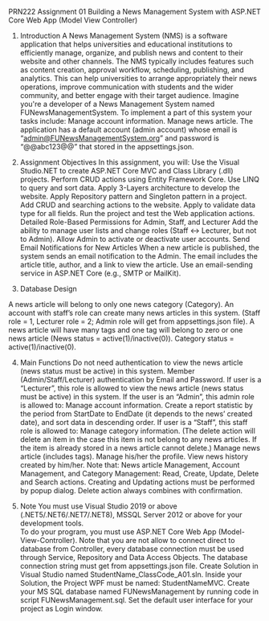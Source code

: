 PRN222 Assignment 01 
Building a News Management System with ASP.NET Core Web App (Model View Controller)

1. Introduction
A News Management System (NMS) is a software application that helps universities and educational institutions to efficiently manage, organize, and publish news and content to their website and other channels. The NMS typically includes features such as content creation, approval workflow, scheduling, publishing, and analytics. This can help universities to arrange appropriately their news operations, improve communication with students and the wider community, and better engage with their target audience.
Imagine you're a developer of a News Management System named FUNewsManagementSystem. To implement a part of this system your tasks include: 
Manage account information. 
Manage news article. 
The application has a default account (admin account) whose email is “admin@FUNewsManagementSystem.org” and password is “@@abc123@@” that stored in the appsettings.json.

2. Assignment Objectives
In this assignment, you will:
Use the Visual Studio.NET to create ASP.NET Core MVC and Class Library (.dll) projects.
Perform CRUD actions using Entity Framework Core.
Use LINQ to query and sort data.
Apply 3-Layers architecture to develop the website.
Apply Repository pattern and Singleton pattern in a project.
Add CRUD and searching actions to the website.
Apply to validate data type for all fields.
Run the project and test the Web application actions.
Detailed Role-Based Permissions for Admin, Staff, and Lecturer
Add the ability to manage user lists and change roles (Staff ↔ Lecturer, but not to Admin).
Allow Admin to activate or deactivate user accounts.
Send Email Notifications for New Articles
When a new article is published, the system sends an email notification to the Admin.
The email includes the article title, author, and a link to view the article.
Use an email-sending service in ASP.NET Core (e.g., SMTP or MailKit).



3. Database Design

A news article will belong to only one news category (Category). 
An account with staff’s role can create many news articles in this system. (Staff role = 1, Lecturer role = 2; Admin role will get from appsettings.json file).
A news article will have many tags and one tag will belong to zero or one news article (News status = active(1)/inactive(0)). 
Category status = active(1)/inactive(0).

4. Main Functions
Do not need authentication to view the news article (news status must be active) in this system.
Member (Admin/Staff/Lecturer) authentication by Email and Password. 
If user is a “Lecturer”, this role is allowed to view the news article (news status must be active) in this system.
If the user is an “Admin”, this admin role is allowed to:
Manage account information.
Create a report statistic by the period from StartDate to EndDate (it depends to the news’ created date), and sort data in descending order.
If user is a “Staff”, this staff role is allowed to:
Manage category information. (The delete action will delete an item in the case this item is not belong to any news articles. If the item is already stored in a news article cannot delete.)
Manage news article (includes tags). 
Manage his/her the profile.
View news history created by him/her.
Note that: News article Management, Account Management, and Category Management: Read, Create, Update, Delete and Search actions. Creating and Updating actions must be performed by popup dialog. Delete action always combines with confirmation.


5. Note
You must use Visual Studio 2019 or above (.NET5/.NET6/.NET7/.NET8), MSSQL Server 2012 or above for your development tools.  
To do your program, you must use ASP.NET Core Web App (Model-View-Controller). Note that you are not allow to connect direct to database from Controller, every database connection must be used through Service, Repository and Data Access Objects. The database connection string must get from appsettings.json file.
Create Solution in Visual Studio named StudentName_ClassCode_A01.sln.  Inside your Solution, the Project WPF must be named: StudentNameMVC.
Create your MS SQL database named FUNewsManagement by running code in script FUNewsManagement.sql. 
Set the default user interface for your project as Login window.
